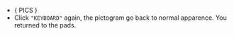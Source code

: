---
---

- { PICS }
- Click `"KEYBOARD"` again, the pictogram go back to normal apparence. You returned to the pads.
